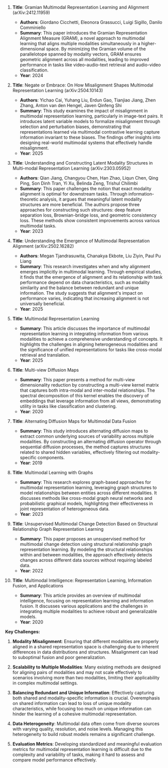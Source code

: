 1. **Title**: Gramian Multimodal Representation Learning and Alignment (arXiv:2412.11959)
   - **Authors**: Giordano Cicchetti, Eleonora Grassucci, Luigi Sigillo, Danilo Comminiello
   - **Summary**: This paper introduces the Gramian Representation Alignment Measure (GRAM), a novel approach to multimodal learning that aligns multiple modalities simultaneously in a higher-dimensional space. By minimizing the Gramian volume of the parallelotope spanned by modality vectors, GRAM ensures geometric alignment across all modalities, leading to improved performance in tasks like video-audio-text retrieval and audio-video classification.
   - **Year**: 2024

2. **Title**: Negate or Embrace: On How Misalignment Shapes Multimodal Representation Learning (arXiv:2504.10143)
   - **Authors**: Yichao Cai, Yuhang Liu, Erdun Gao, Tianjiao Jiang, Zhen Zhang, Anton van den Hengel, Javen Qinfeng Shi
   - **Summary**: This study examines the impact of misalignment in multimodal representation learning, particularly in image-text pairs. It introduces latent variable models to formalize misalignment through selection and perturbation biases, demonstrating that representations learned via multimodal contrastive learning capture information invariant to these biases. The findings offer insights into designing real-world multimodal systems that effectively handle misalignment.
   - **Year**: 2025

3. **Title**: Understanding and Constructing Latent Modality Structures in Multi-modal Representation Learning (arXiv:2303.05952)
   - **Authors**: Qian Jiang, Changyou Chen, Han Zhao, Liqun Chen, Qing Ping, Son Dinh Tran, Yi Xu, Belinda Zeng, Trishul Chilimbi
   - **Summary**: This paper challenges the notion that exact modality alignment is optimal for downstream tasks. Through information-theoretic analysis, it argues that meaningful latent modality structures are more beneficial. The authors propose three approaches for constructing such structures: deep feature separation loss, Brownian-bridge loss, and geometric consistency loss. These methods show consistent improvements across various multimodal tasks.
   - **Year**: 2023

4. **Title**: Understanding the Emergence of Multimodal Representation Alignment (arXiv:2502.16282)
   - **Authors**: Megan Tjandrasuwita, Chanakya Ekbote, Liu Ziyin, Paul Pu Liang
   - **Summary**: This research investigates when and why alignment emerges implicitly in multimodal learning. Through empirical studies, it finds that the emergence of alignment and its relationship with task performance depend on data characteristics, such as modality similarity and the balance between redundant and unique information. The study suggests that alignment's impact on performance varies, indicating that increasing alignment is not universally beneficial.
   - **Year**: 2025

5. **Title**: Multimodal Representation Learning
   - **Summary**: This article discusses the importance of multimodal representation learning in integrating information from various modalities to achieve a comprehensive understanding of concepts. It highlights the challenges in aligning heterogeneous modalities and the significance of unified representations for tasks like cross-modal retrieval and translation.
   - **Year**: 2025

6. **Title**: Multi-view Diffusion Maps
   - **Summary**: This paper presents a method for multi-view dimensionality reduction by constructing a multi-view kernel matrix that captures both intra-modal and inter-modal relationships. The spectral decomposition of this kernel enables the discovery of embeddings that leverage information from all views, demonstrating utility in tasks like classification and clustering.
   - **Year**: 2020

7. **Title**: Alternating Diffusion Maps for Multimodal Data Fusion
   - **Summary**: This study introduces alternating diffusion maps to extract common underlying sources of variability across multiple modalities. By constructing an alternating diffusion operator through sequential diffusion processes, the method captures structures related to shared hidden variables, effectively filtering out modality-specific components.
   - **Year**: 2019

8. **Title**: Multimodal Learning with Graphs
   - **Summary**: This research explores graph-based approaches for multimodal representation learning, leveraging graph structures to model relationships between entities across different modalities. It discusses methods like cross-modal graph neural networks and probabilistic graphical models, highlighting their effectiveness in joint representation of heterogeneous data.
   - **Year**: 2023

9. **Title**: Unsupervised Multimodal Change Detection Based on Structural Relationship Graph Representation Learning
   - **Summary**: This paper proposes an unsupervised method for multimodal change detection using structural relationship graph representation learning. By modeling the structural relationships within and between modalities, the approach effectively detects changes across different data sources without requiring labeled data.
   - **Year**: 2022

10. **Title**: Multimodal Intelligence: Representation Learning, Information Fusion, and Applications
    - **Summary**: This article provides an overview of multimodal intelligence, focusing on representation learning and information fusion. It discusses various applications and the challenges in integrating multiple modalities to achieve robust and generalizable models.
    - **Year**: 2020

**Key Challenges:**

1. **Modality Misalignment**: Ensuring that different modalities are properly aligned in a shared representation space is challenging due to inherent differences in data distributions and structures. Misalignment can lead to suboptimal fusion and poor generalization.

2. **Scalability to Multiple Modalities**: Many existing methods are designed for aligning pairs of modalities and may not scale effectively to scenarios involving more than two modalities, limiting their applicability in complex multimodal settings.

3. **Balancing Redundant and Unique Information**: Effectively capturing both shared and modality-specific information is crucial. Overemphasis on shared information can lead to loss of unique modality characteristics, while focusing too much on unique information can hinder the learning of a cohesive multimodal representation.

4. **Data Heterogeneity**: Multimodal data often come from diverse sources with varying quality, resolution, and noise levels. Managing this heterogeneity to build robust models remains a significant challenge.

5. **Evaluation Metrics**: Developing standardized and meaningful evaluation metrics for multimodal representation learning is difficult due to the complexity and variability of tasks, making it hard to assess and compare model performance effectively. 